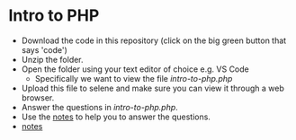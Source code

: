 # Intro to PHP
* Download the code in this repository (click on the big green button that says 'code')
* Unzip the folder.
* Open the folder using your text editor of choice e.g. VS Code
  * Specifically we want to view the file *intro-to-php.php*
* Upload this file to selene and make sure you can view it through a web browser.
* Answer the questions in *intro-to-php.php*.
* Use the [notes](https://github.com/CIT2202/basic-programming-concepts-in-php/blob/master/basic-programming-concepts-in-php.md) to help you to answer the questions.
* <a href="https://github.com/CIT2202/basic-programming-concepts-in-php/blob/master/basic-programming-concepts-in-php.md" target="_blank">notes</a>
